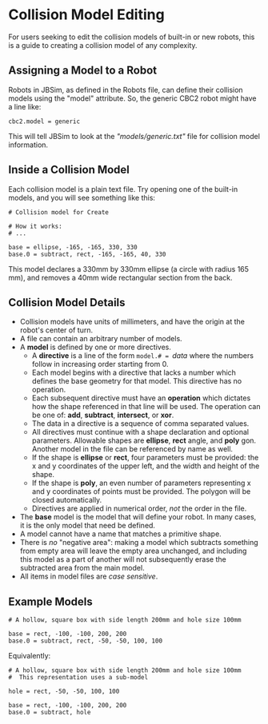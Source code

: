 # Collision Model Editing #

For users seeking to edit the collision models of built-in or new robots, this is a guide to creating a collision model of any complexity.

## Assigning a Model to a Robot ##

Robots in JBSim, as defined in the Robots file, can define their collision models using the "model" attribute. So, the generic CBC2 robot might have a line like:
```
cbc2.model = generic
```
This will tell JBSim to look at the _"models/generic.txt"_ file for collision model information.

## Inside a Collision Model ##

Each collision model is a plain text file. Try opening one of the built-in models, and you will see something like this:
```
# Collision model for Create

# How it works:
# ...

base = ellipse, -165, -165, 330, 330
base.0 = subtract, rect, -165, -165, 40, 330
```
This model declares a 330mm by 330mm ellipse (a circle with radius 165 mm), and removes a 40mm wide rectangular section from the back.

## Collision Model Details ##

  * Collision models have units of millimeters, and have the origin at the robot's center of turn.
  * A file can contain an arbitrary number of models.
  * A **model** is defined by one or more directives.
    * A **directive** is a line of the form `model.# = `_data_ where the numbers follow in increasing order starting from 0.
    * Each model begins with a directive that lacks a number which defines the base geometry for that model. This directive has no operation.
    * Each subsequent directive must have an **operation** which dictates how the shape referenced in that line will be used. The operation can be one of: **add**, **subtract**, **intersect**, or **xor**.
    * The data in a directive is a sequence of comma separated values.
    * All directives must continue with a shape declaration and optional parameters. Allowable shapes are **ellipse**, **rect** angle, and **poly** gon. Another model in the file can be referenced by name as well.
    * If the shape is **ellipse** or **rect**, four parameters must be provided: the x and y coordinates of the upper left, and the width and height of the shape.
    * If the shape is **poly**, an even number of parameters representing x and y coordinates of points must be provided. The polygon will be closed automatically.
    * Directives are applied in numerical order, _not_ the order in the file.
  * The **base** model is the model that will define your robot. In many cases, it is the only model that need be defined.
  * A model cannot have a name that matches a primitive shape.
  * There is _no_ "negative area": making a model which subtracts something from empty area will leave the empty area unchanged, and including this model as a part of another will not subsequently erase the subtracted area from the main model.
  * All items in model files are _case sensitive_.

## Example Models ##

```
# A hollow, square box with side length 200mm and hole size 100mm

base = rect, -100, -100, 200, 200
base.0 = subtract, rect, -50, -50, 100, 100
```

Equivalently:
```
# A hollow, square box with side length 200mm and hole size 100mm
#  This representation uses a sub-model

hole = rect, -50, -50, 100, 100

base = rect, -100, -100, 200, 200
base.0 = subtract, hole
```